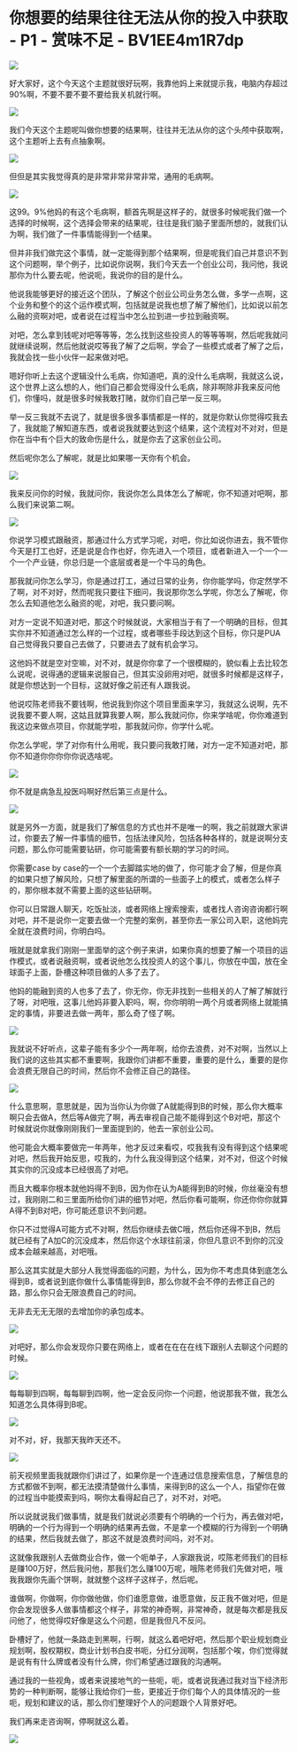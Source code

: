 # 你想要的结果往往无法从你的投入中获取 - P1 - 赏味不足 - BV1EE4m1R7dp

![](img/f1095b0c5205dbb1da331dc6fa6ba7f4_0.png)

好大家好，这个今天这个主题就很好玩啊，我靠他妈上来就提示我，电脑内存超过90%啊，不要不要不要不要给我关机就行啊。



![](img/f1095b0c5205dbb1da331dc6fa6ba7f4_2.png)

我们今天这个主题呢叫做你想要的结果啊，往往并无法从你的这个头颅中获取啊，这个主题听上去有点抽象啊。

![](img/f1095b0c5205dbb1da331dc6fa6ba7f4_4.png)

但但是其实我觉得真的是非常非常非常非常，通用的毛病啊。

![](img/f1095b0c5205dbb1da331dc6fa6ba7f4_6.png)

这99。9%他妈的有这个毛病啊，额首先啊是这样子的，就很多时候呢我们做一个选择的时候啊，这个选择会带来的结果呢，往往是我们脑子里面所想的，就我们认为啊，我们做了一件事情能得到一个结果。

但并非我们做完这个事情，就一定能得到那个结果啊，但是呢我们自己并意识不到这个问题啊，举个例子，比如说你说啊，我们今天去一个创业公司，我问他，我说那你为什么要去呢，他说呃，我说你的目的是什么。

他说我能够更好的接近这个团队，了解这个创业公司业务怎么做，多学一点啊，这个业务和整个的这个运作模式啊，包括就是说我也想了解了解他们，比如说以前怎么融的资啊对吧，或者说在过程当中怎么拉到进一步拉到融资啊。

对吧，怎么拿到钱呢对吧等等等，怎么找到这些投资人的等等等啊，然后呢我就问就继续说啊，然后他就说哎等我了解了之后啊，学会了一些模式或者了解了之后，我就会找一些小伙伴一起来做对吧。

嗯好你听上去这个逻辑没什么毛病，你知道吧，真的没什么毛病啊，我就这么说，这个世界上这么想的人，他们自己都会觉得没什么毛病，除非啊除非我来反问他们，你懂吗，就是很多时候我敢打赌，就你们自己举一反三啊。

举一反三我就不去说了，就是很多很多事情都是一样的，就是你默认你觉得哎我去了，我就能了解知道东西，或者说我就要达到这个结果，这个流程对不对对，但是你在当中有个巨大的致命伤是什么，就是你去了这家创业公司。

然后呢你怎么了解呢，就是比如果哪一天你有个机会。

![](img/f1095b0c5205dbb1da331dc6fa6ba7f4_8.png)

我来反问你的时候，我就问你，我说你怎么具体怎么了解呢，你不知道对吧啊，那么我们来说第二啊。

![](img/f1095b0c5205dbb1da331dc6fa6ba7f4_10.png)

你说学习模式跟融资，那通过什么方式学习呢，对吧，你比如说你进去，我不管你今天是打工也好，还是说是合作也好，你先进入一个项目，或者新进入一个一个一个一个产业链，你总归是一个底层或者是一个牛马的角色。

那我就问你怎么学习，你是通过打工，通过日常的业务，你你能学吗，你定然学不了啊，对不对好，然而呢我只要往下细问，我说那你怎么学呢，你怎么了解呢，你怎么去知道他怎么融资的呢，对吧，我只要问啊。

对方一定说不知道对吧，那这个时候就说，大家相当于有了一个明确的目标，但其实你并不知道通过怎么样的一个过程，或者哪些手段达到这个目标，你只是PUA自己觉得我只要自己去做了，只要进去了就有机会学习。

这他妈不就是空对空嘛，对不对，就是你你拿了一个很模糊的，貌似看上去比较怎么说呢，说得通的逻辑来说服自己，但其实没卵用对吧，就很多时候都是这样子，就是你想达到一个目标，这就好像之前还有人跟我说。

他说哎陈老师我不要钱啊，他说我到你这个项目里面来学习，我就这么说啊，先不说我要不要人啊，这姑且就算我要人啊，那么我就问你，你来学啥呢，你你难道到我这边来做点项目，你就能学啦，那我就问你，你学什么呢。

你怎么学呢，学了对你有什么用呢，我只要问我敢打赌，对方一定不知道对吧，那你不知道你你你你你说选啥呢。

![](img/f1095b0c5205dbb1da331dc6fa6ba7f4_12.png)

你不就是病急乱投医吗啊好然后第三点是什么。

![](img/f1095b0c5205dbb1da331dc6fa6ba7f4_14.png)

就是另外一方面，就是我们了解信息的方式也并不是唯一的啊，我之前就跟大家讲过，你要去了解一件事情的细节，包括法律风险，包括各种各样的，就是说啊分支问题，那么你可能需要钻研，你可能需要有额长期的学习的时间。

你需要case by case的一个一个去脚踏实地的做了，你可能才会了解，但是你真的如果只想了解风险，只想了解里面的所谓的一些面子上的模式，或者怎么样子的，那你根本就不需要上面的这些钻研啊。

你可以日常跟人聊天，吃饭扯淡，或者网络上搜索搜索，或者找人咨询咨询都行啊对吧，并不是说你一定要去做一个完整的案例，甚至你去一家公司入职，这他妈完全就在浪费时间，你明白吗。

哦就是就拿我们刚刚一里面举的这个例子来讲，如果你真的想要了解一个项目的运作模式，或者说融资啊，或者说他怎么找投资人的这个事儿，你放在中国，放在全球面子上面，卧槽这种项目做的人多了去了。

他妈的能融到资的人也多了去了，你无你，你无非找到一些相关的人了解了解就行了呀，对吧哦，这事儿他妈非要入职吗，啊，你你明明一两个月或者网络上就能搞定的事情，非要进去做一两年，那么奇了怪了啊。



![](img/f1095b0c5205dbb1da331dc6fa6ba7f4_16.png)

我就说不好听点，这辈子能有多少个一两年啊，给你去浪费，对不对啊，当然以上我们说的这些其实都不重要啊，我跟你们讲都不重要，重要的是什么，重要的是你会浪费无限自己的时间，然后你不会修正自己的路径。



![](img/f1095b0c5205dbb1da331dc6fa6ba7f4_18.png)

什么意思啊，意思就是，因为当你认为你做了A就能得到B的时候，那么你大概率啊只会去做A，然后等A做完了啊，再去审视自己能不能得到这个B对吧，那这个时候就说你就像刚刚我们一里面提到的，他去一家创业公司。

他可能会大概率要做完一年两年，他才反过来看哎，哎我我有没有得到这个结果呢对吧，然后我开始反思，哎我的，为什么我没得到这个结果，对不对，但这个时候其实你的沉没成本已经很高了对吧。

而且大概率你根本就他妈得不到B，因为你在认为A能得到B的时候，你丝毫没有想过，我刚刚二和三里面所给你们讲的细节对吧，然后你看可能啊，你还你你你就算A得不到B对吧，你可能还意识不到问题。

你只不过觉得A可能方式不对啊，然后你继续去做C哦，然后你还得不到B，然后就已经有了A加C的沉没成本，然后你这个水球往前滚，你但凡意识不到你的沉没成本会越来越高，对吧哦。

那么这其实就是大部分人我觉得面临的问题，为什么，因为你不考虑具体到底怎么得到B，或者说到底你做什么事情能得到B，那么你就不会不停的去修正自己的路，那么你只会无限浪费自己的时间。

无非去无无无限的去增加你的承包成本。

![](img/f1095b0c5205dbb1da331dc6fa6ba7f4_20.png)

对吧好，那么你会发现你只要在网络上，或者在在在在线下跟别人去聊这个问题的时候。

![](img/f1095b0c5205dbb1da331dc6fa6ba7f4_22.png)

每每聊到四啊，每每聊到四啊，他一定会反问你一个问题，他说那我不做，我怎么知道怎么具体得到B呢。

![](img/f1095b0c5205dbb1da331dc6fa6ba7f4_24.png)

对不对，好，我那天我昨天还不。

![](img/f1095b0c5205dbb1da331dc6fa6ba7f4_26.png)

前天视频里面我就跟你们讲过了，如果你是一个连通过信息搜索信息，了解信息的方式都做不到啊，都无法摸清楚做什么事情，来得到B的这么一个人，指望你在做的过程当中能摸索到吗，啊你太看得起自己了，对不对，对吧。

所以说就说我们做事情，就是我们就说必须要有个明确的一个行为，再去做对吧，明确的一个行为得到一个明确的结果再去做，不是拿一个模糊的行为得到一个明确的结果，然后我就去做了，那这不就是浪费时间吗，对不对。

这就像我跟别人去做商业合作，做一个呃单子，人家跟我说，哎陈老师我们的目标是赚100万好，然后我问他，那我们怎么赚100万呢，哦陈老师我们先做对吧，哦我我跟你先画个饼啊，就就整个这样子这样子，然后呢。

谁做啊，你做啊，你你做他做，你们谁愿意做，谁愿意做，反正我不做对吧，但是你会发现很多人做事情都这个样子，非常的神奇啊，非常神奇，就是每次都是我反问他了，他觉得哎好像是这么个问题，但是我但凡不反问。

卧槽好了，他就一条路走到黑啊，行啊，就这么着吧好吧，然后那个职业规划商业规划啊，股权期权，商业计划书白皮书呃，分红分润啊，包括那个唉，你们觉得就是说有有什么牌或者没有什么牌，你们希望通过跟我的沟通啊。

通过我的一些视角，或者来说接地气的一些呃，呃，或者说我通过我对当下经济形势的一种判断啊，能够让我给你们一些，更接近于你们每个人的具体情况的一些呃，规划和建议的话，那么你们整理好个人的问题跟个人背景好吧。

我们再来走咨询啊，停啊就这么着。

![](img/f1095b0c5205dbb1da331dc6fa6ba7f4_28.png)